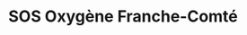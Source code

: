 ---
title: "SOS Oxygène Franche-Comté"
url: /besancon/sos-oxygene-franche-comte/
shop: approvisionnement médical
---